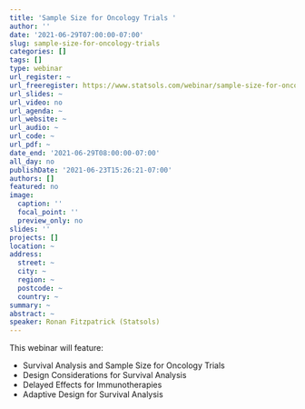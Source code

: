 ```yaml
---
title: 'Sample Size for Oncology Trials '
author: ''
date: '2021-06-29T07:00:00-07:00'
slug: sample-size-for-oncology-trials
categories: []
tags: []
type: webinar
url_register: ~
url_freeregister: https://www.statsols.com/webinar/sample-size-for-oncology-trials?utm_campaign=June%202021%20Webinar%20%7C%20Sample%20Size%20for%20Oncology%20Trials&utm_medium=email&_hsmi=135545073&_hsenc=p2ANqtz-9D-H8GZUlalm1xw41ffyBG4fc8VPdZVvAyNBWfpshRlcvzEUiS8OoNffI9_Ck4kAYA3iMHwHwqI-e3bjDClI5F7tCAqA&utm_content=135545073&utm_source=hs_email
url_slides: ~
url_video: no
url_agenda: ~
url_website: ~
url_audio: ~
url_code: ~
url_pdf: ~
date_end: '2021-06-29T08:00:00-07:00'
all_day: no
publishDate: '2021-06-23T15:26:21-07:00'
authors: []
featured: no
image:
  caption: ''
  focal_point: ''
  preview_only: no
slides: ''
projects: []
location: ~
address:
  street: ~
  city: ~
  region: ~
  postcode: ~
  country: ~
summary: ~
abstract: ~
speaker: Ronan Fitzpatrick (Statsols)
---
```

<!--more-->
This webinar will feature:  
- Survival Analysis and Sample Size for Oncology Trials  
- Design Considerations for Survival Analysis  
- Delayed Effects for Immunotherapies  
- Adaptive Design for Survival Analysis  